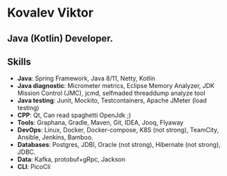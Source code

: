 # Kovalev Viktor
## Java (Kotlin) Developer.

## Skills
- **Java**: Spring Framework, Java 8/11, Netty, Kotlin
- **Java diagnostic**: Micrometer metrics, Eclipse Memory Analyzer, JDK Mission Control (JMC), jcmd, selfmaded threaddump analyze tool
- **Java testing**: Junit, Mockito, Testcontainers, Apache JMeter (load testing)
- **CPP**: Qt, Can read spaghetti OpenJdk ;)
- **Tools**: Graphana, Gradle, Maven, Git, IDEA, Jooq, Flyaway
- **DevOps**: Linux, Docker, Docker-compose, K8S (not strong), TeamCity, Ansible, Jenkins, Bamboo.
- **Databases**: Postgres, JDBI, Oracle (not strong), Hibernate (not strong), JDBC.
- **Data**: Kafka, protobuf+gRpc, Jackson
- **CLI**: PicoCli
